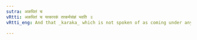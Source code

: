 ```yaml
---
sutra: अकथितं च
vRtti: अकथितं च यत्कारकं तत्कर्मसंज्ञं भवति ॥
vRtti_eng: And that _karaka_ which is not spoken of as coming under any of the special relations of ablation &c., is also called _karma_.

---
```

